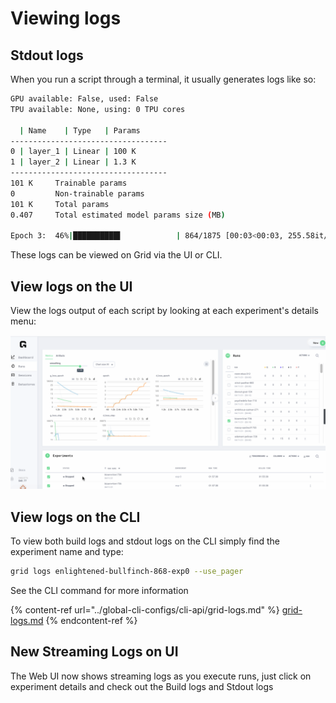 # Viewing logs

## Stdout logs <a href="#stdout-logs" id="stdout-logs"></a>

When you run a script through a terminal, it usually generates logs like so:

```bash
GPU available: False, used: False
TPU available: None, using: 0 TPU cores

  | Name    | Type   | Params
-----------------------------------
0 | layer_1 | Linear | 100 K
1 | layer_2 | Linear | 1.3 K
-----------------------------------
101 K     Trainable params
0         Non-trainable params
101 K     Total params
0.407     Total estimated model params size (MB)

Epoch 3:  46%|██████████▌            | 864/1875 [00:03<00:03, 255.58it/s, loss=0.063, v_num=1]
```

These logs can be viewed on Grid via the UI or CLI.‌

## View logs on the UI <a href="#view-logs-on-the-ui" id="view-logs-on-the-ui"></a>

View the logs output of each script by looking at each experiment's details menu:‌

![](<../../.gitbook/assets/Logs (1).gif>)

## View logs on the CLI <a href="#view-logs-on-the-cli" id="view-logs-on-the-cli"></a>

To view both build logs and stdout logs on the CLI simply find the experiment name and type:

```bash
grid logs enlightened-bullfinch-868-exp0 --use_pager
```

See the CLI command for more information

{% content-ref url="../global-cli-configs/cli-api/grid-logs.md" %}
[grid-logs.md](../global-cli-configs/cli-api/grid-logs.md)
{% endcontent-ref %}

## New Streaming Logs on UI

The Web UI now shows streaming logs as you execute runs, just click on experiment details and check out the Build logs and Stdout logs
